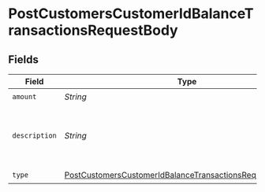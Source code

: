 # PostCustomersCustomerIdBalanceTransactionsRequestBody


## Fields

| Field                                                                                                                                             | Type                                                                                                                                              | Required                                                                                                                                          | Description                                                                                                                                       | Example                                                                                                                                           |
| ------------------------------------------------------------------------------------------------------------------------------------------------- | ------------------------------------------------------------------------------------------------------------------------------------------------- | ------------------------------------------------------------------------------------------------------------------------------------------------- | ------------------------------------------------------------------------------------------------------------------------------------------------- | ------------------------------------------------------------------------------------------------------------------------------------------------- |
| `amount`                                                                                                                                          | *String*                                                                                                                                          | :heavy_check_mark:                                                                                                                                | N/A                                                                                                                                               | 1.00                                                                                                                                              |
| `description`                                                                                                                                     | *String*                                                                                                                                          | :heavy_minus_sign:                                                                                                                                | An optional description that can be specified around this entry.                                                                                  |                                                                                                                                                   |
| `type`                                                                                                                                            | [PostCustomersCustomerIdBalanceTransactionsRequestBodyType](../../models/operations/PostCustomersCustomerIdBalanceTransactionsRequestBodyType.md) | :heavy_check_mark:                                                                                                                                | N/A                                                                                                                                               |                                                                                                                                                   |